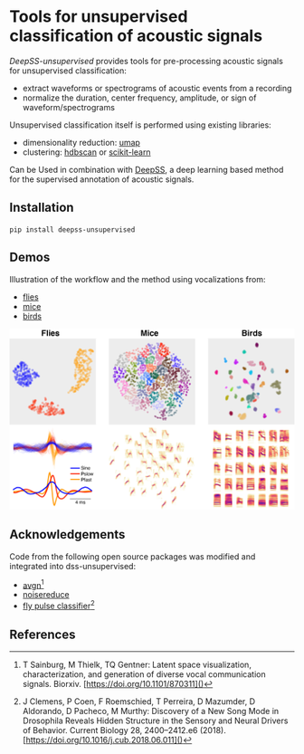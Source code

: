 # Tools for unsupervised classification of acoustic signals
_DeepSS-unsupervised_ provides tools for pre-processing acoustic signals for unsupervised classification:

- extract waveforms or spectrograms of acoustic events from a recording
- normalize the duration, center frequency, amplitude, or sign of waveform/spectrograms

Unsupervised classification itself is performed using existing libraries:

- dimensionality reduction: [umap](https://umap-learn.readthedocs.io/)
- clustering: [hdbscan](https://hdbscan.readthedocs.io/) or [scikit-learn](https://scikit-learn.org/stable/modules/clustering.html)

Can be Used in combination with [DeepSS](https://github.com/janclemenslab/deepsongsegmenter), a deep learning based method for the supervised annotation of acoustic signals.


## Installation

```shell
pip install deepss-unsupervised
```

## Demos
 Illustration of the workflow and the method using vocalizations from:

- [flies](demo/flies.ipynb)
- [mice](demo/mice.ipynb)
- [birds](demo/birds.ipynb)

![](demo/banner.png)


## Acknowledgements
Code from the following open source packages was modified and integrated into dss-unsupervised:

- [avgn](https://github.com/timsainb/avgn_paper)[^1]
- [noisereduce](https://pypi.org/project/noisereduce)
- [fly pulse classifier](https://github.com/murthylab/MurthyLab_FlySongSegmenter)[^2]


## References

[^1]: T Sainburg, M Thielk, TQ Gentner: Latent space visualization, characterization, and generation of diverse vocal communication signals. Biorxiv. [https://doi.org/10.1101/870311]()

[^2]: J Clemens, P Coen, F Roemschied, T Perreira, D Mazumder, D Aldorando, D Pacheco, M Murthy: Discovery of a New Song Mode in Drosophila Reveals Hidden Structure in the Sensory and Neural Drivers of Behavior. Current Biology 28, 2400–2412.e6 (2018). [https://doi.org/10.1016/j.cub.2018.06.011]()